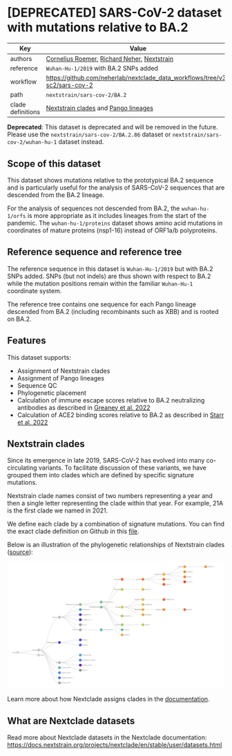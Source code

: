 # \[DEPRECATED\] SARS-CoV-2 dataset with mutations relative to BA.2

| Key               | Value                                                                                                                                                            |
| ----------------- | ---------------------------------------------------------------------------------------------------------------------------------------------------------------- |
| authors           | [Cornelius Roemer](https://neherlab.org), [Richard Neher](https://neherlab.org), [Nextstrain](https://nextstrain.org)                                            |
| reference         | `Wuhan-Hu-1/2019` with BA.2 SNPs added                                                                                                                           |
| workflow          | https://github.com/neherlab/nextclade_data_workflows/tree/v3-sc2/sars-cov-2                                                                                      |
| path              | `nextstrain/sars-cov-2/BA.2`                                                                                                                                     |
| clade definitions | [Nextstrain clades](https://nextstrain.org/blog/2022-04-29-SARS-CoV-2-clade-naming-2022) and [Pango lineages](https://www.nature.com/articles/s41564-020-0770-5) |

__Deprecated__: This dataset is deprecated and will be removed in the future. Please use the `nextstrain/sars-cov-2/BA.2.86` dataset or `nextstrain/sars-cov-2/wuhan-hu-1` dataset instead.

## Scope of this dataset

This dataset shows mutations relative to the prototypical BA.2 sequence and is particularly useful for the analysis of SARS-CoV-2 sequences that are descended from the BA.2 lineage.

For the analysis of sequences not descended from BA.2, the `wuhan-hu-1/orfs` is more appropriate as it includes lineages from the start of the pandemic. The `wuhan-hu-1/proteins` dataset shows amino acid mutations in coordinates of mature proteins (nsp1-16) instead of ORF1a/b polyproteins.

## Reference sequence and reference tree

The reference sequence in this dataset is `Wuhan-Hu-1/2019` but with BA.2 SNPs added. SNPs (but not indels) are thus shown with respect to BA.2 while the mutation positions remain within the familiar `Wuhan-Hu-1` coordinate system.

The reference tree contains one sequence for each Pango lineage descended from BA.2 (including recombinants such as XBB) and is rooted on BA.2.

## Features

This dataset supports:

- Assignment of Nextstrain clades
- Assignment of Pango lineages
- Sequence QC
- Phylogenetic placement
- Calculation of immune escape scores relative to BA.2 neutralizing antibodies as described in [Greaney et al. 2022](https://doi.org/10.1093/ve/veac021)
- Calculation of ACE2 binding scores relative to BA.2 as described in [Starr et al. 2022](https://doi.org/10.1371/journal.ppat.1010951)

## Nextstrain clades

Since its emergence in late 2019, SARS-CoV-2 has evolved into many co-circulating variants. To facilitate discussion of these variants, we have grouped them into clades which are defined by specific signature mutations.

Nextstrain clade names consist of two numbers representing a year and then a single letter representing the clade within that year. For example, 21A is the first clade we named in 2021.

We define each clade by a combination of signature mutations. You can find the exact clade definition on Github in this [file](https://github.com/nextstrain/ncov/blob/master/defaults/clades.tsv).

Below is an illustration of the phylogenetic relationships of Nextstrain clades ([source](https://github.com/nextstrain/ncov-clades-schema/)):

![Illustration of phylogenetic relationships of SARS-CoV-2 clades, as defined by Nextstrain](https://raw.githubusercontent.com/nextstrain/ncov-clades-schema/master/clades.svg)

Learn more about how Nextclade assigns clades in the [documentation](https://docs.nextstrain.org/projects/nextclade/en/stable/user/algorithm/).

## What are Nextclade datasets

Read more about Nextclade datasets in the Nextclade documentation: https://docs.nextstrain.org/projects/nextclade/en/stable/user/datasets.html
